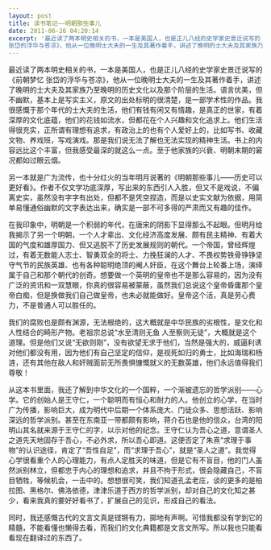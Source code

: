 ```yaml
---
layout: post
title: 读书笔记——明朝那些事儿
date: 2011-06-26 04:20:14
excerpt: '最近读了两本明史相关的书，一本是美国人，也是正儿八经的史学家史景迁说写的《前朝梦忆
张岱的浮华与苍凉》，他从一位晚明士大夫的一生及其著作着手，讲述了晚明的士大夫及其家族乃至晚明的历史文化以及那个阶层的'
---
```




最近读了两本明史相关的书，一本是美国人，也是正儿八经的史学家史景迁说写的《前朝梦忆
张岱的浮华与苍凉》，他从一位晚明士大夫的一生及其著作着手，讲述了晚明的士大夫及其家族乃至晚明的历史文化以及那个阶层的生活。语言优美，但不幽默，基本上是写实主义，原文的出处标明的很清楚，是一部学术性的作品。我很感慨于那个年代的士大夫的生活，他们有钱有闲又有情趣，是真正的世家，有着深厚的文化底蕴，他们的花钱如流水，但都花在个人兴趣和文化追求上。他们生活得很充实，正所谓有理想有追求，有政治上的也有个人爱好上的，比如写书、收藏文物、养戏班，写戏演戏。那是我们说无法了解也无法实现的精神生活。书上的内容远比这个丰富，但我感受最深的就这么一点。至于他家族的兴衰、明朝末期的窘况都如过眼云烟。


另一本就是广为流传，也十分红火的当年明月说著的《明朝那些事儿——历史可以更好看》。作者不仅文学功底深厚，写出来的东西引人入胜，但又不是戏说，不偏离史实，虽然没有字字有出处，但都不是凭空捏造，而是以史实文献为依据，用简单易懂通俗幽默的文字表达出来，确实是一部不可多得的严肃而又有趣的佳作。


在我印象中，明朝是一个积弱的年代，在唐宋的阴影下显得那么不起眼。但明月给我揭示了另一个明朝，一个人才辈出、文化经济高度发展、颇有民主精神、有着大国的气度和雄厚国力、但又逃脱不了历史发展规则的朝代。一个帝国，曾经辉煌过，有着无数能人志士、智勇双全的将士、力挽狂澜的人才、不畏权势铁骨铮铮坚守气节的民族英雄、也有各种聪明绝顶的阉人奸臣，在这个舞台上轮番上场，演绎属于自己和那个朝代的创奇。想要做一个英明的皇帝也不是那么容易的，因为没有广泛的资讯和一双慧眼，你真的很容易被蒙蔽，虽然我们总说这个皇帝昏庸那个皇帝白痴，但是换做我们自己做皇帝，也未必就能做好。皇帝这个活，真是劳心费力，不是普通人可以胜任的。

我们的腐败也是颇有渊源，无法根绝的，这大概就是中华民族的劣根性，是文化和人性结合的畸形产物。老祖宗总说“水至清则无鱼
人至察则无徒”，大概就是这个道理。但是他们又说“无欲则刚”，没有欲望无求于他们，当然是强大的，威逼利诱对他们都没有用，因为他们有自己坚定的信仰，是视死如归的勇士，比如海瑞和杨涟，还有其他在敌人和奸贼面前无所畏惧慷慨就义的无数英雄，他们永远值得我们尊敬！


从这本书里面，我还了解到中华文化的一个国粹，一个渐被遗忘的哲学派别——心学。它的创始人是王守仁，一个聪明而有恒心和耐力的人。他创立的心学，在当时广为传播，影响巨大，成为明代中后期一个体系庞大、门徒众多、思想活跃、影响深远的哲学派别。甚至在东南亚一带都颇有影响，蒋介石也是他的信众，台湾的阳明山其名就来源于王守仁的字，以示对他的纪念。王守仁认为吾心之道，意谓圣人之道先天地固存于吾心，不必外求，所以吾心即道。这便否定了朱熹“求理于事物”的认识途径，肯定了“吾性自足”，而“求理于吾心”，就是“圣人之道”。我觉得心学很看重个人的心理能力，有点人定胜天的味道，但是它有不盲目，他的门人虽然派别林立，但都忠于内心的理想和追求，并且不拘于形式，很会隐藏自己，不盲目牺牲，等候机会，一击中的。想想很可笑，我们知道孔孟老庄，谈的更多的是柏拉图、黑格尔、佛洛依德，津津乐道于西方的哲学派别，却对自己的文化知之甚少，看来我真的要好好看书了，扩展自己的见识，形成自己的看法。


同时，我还感慨古代的文言文真是铿锵有力，掷地有声啊。可惜我都没有学到它的精髓，不能看懂也懒得去看，而我们的文化典籍都是文言文所写。所以我也只能看看现在翻译过的东西了。


